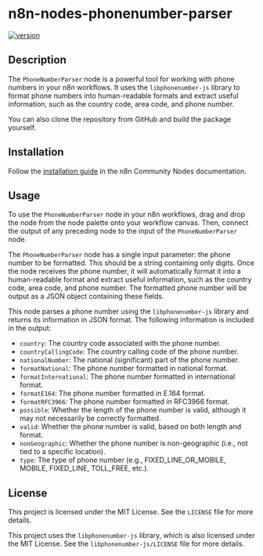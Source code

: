 # n8n-nodes-phonenumber-parser

[![version](https://img.shields.io/npm/v/@splainez/n8n-nodes-phonenumber-parser.svg)](https://www.npmjs.org/package/@splainez/n8n-nodes-phonenumber-parser)

## Description

The `PhoneNumberParser` node is a powerful tool for working with phone numbers in your n8n workflows. It uses the `libphonenumber-js` library to format phone numbers into human-readable formats and extract useful information, such as the country code, area code, and phone number.


You can also clone the repository from GitHub and build the package yourself.

## Installation

Follow the [installation guide](https://docs.n8n.io/integrations/community-nodes/installation/) in the n8n Community Nodes documentation.

## Usage

To use the `PhoneNumberParser` node in your n8n workflows, drag and drop the node from the node palette onto your workflow canvas. Then, connect the output of any preceding node to the input of the `PhoneNumberParser` node.

The `PhoneNumberParser` node has a single input parameter: the phone number to be formatted. This should be a string containing only digits. Once the node receives the phone number, it will automatically format it into a human-readable format and extract useful information, such as the country code, area code, and phone number. The formatted phone number will be output as a JSON object containing these fields.

This node parses a phone number using the `libphonenumber-js` library and returns its information in JSON format. The following information is included in the output:

* `country`: The country code associated with the phone number.
* `countryCallingCode`: The country calling code of the phone number.
* `nationalNumber`: The national (significant) part of the phone number.
* `formatNational`: The phone number formatted in national format.
* `formatInternational`: The phone number formatted in international format.
* `formatE164`: The phone number formatted in E.164 format.
* `formatRFC3966`: The phone number formatted in RFC3966 format.
* `possible`: Whether the length of the phone number is valid, although it may not necessarily be correctly formatted.
* `valid`: Whether the phone number is valid, based on both length and format.
* `nonGeographic`: Whether the phone number is non-geographic (i.e., not tied to a specific location).
* `type`: The type of phone number (e.g., FIXED_LINE_OR_MOBILE, MOBILE, FIXED_LINE, TOLL_FREE, etc.).


## License

This project is licensed under the MIT License. See the `LICENSE` file for more details.

This project uses the `libphonenumber-js` library, which is also licensed under the MIT License. See the `libphonenumber-js/LICENSE` file for more details.
